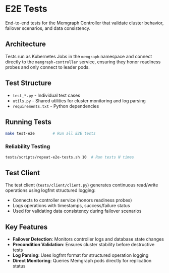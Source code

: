 # E2E Tests

End-to-end tests for the Memgraph Controller that validate cluster behavior, failover scenarios, and data consistency.

## Architecture

Tests run as Kubernetes Jobs in the `memgraph` namespace and connect directly to the `memgraph-controller` service, ensuring they honor readiness probes and only connect to leader pods.

## Test Structure

- `test_*.py` - Individual test cases
- `utils.py` - Shared utilities for cluster monitoring and log parsing
- `requirements.txt` - Python dependencies

## Running Tests

```bash
make test-e2e        # Run all E2E tests
```

### Reliability Testing
```bash
tests/scripts/repeat-e2e-tests.sh 10  # Run tests N times
```

## Test Client

The test client (`tests/client/client.py`) generates continuous read/write operations using logfmt structured logging:
- Connects to controller service (honors readiness probes)
- Logs operations with timestamps, success/failure status
- Used for validating data consistency during failover scenarios

## Key Features

- **Failover Detection**: Monitors controller logs and database state changes
- **Precondition Validation**: Ensures cluster stability before destructive tests
- **Log Parsing**: Uses logfmt format for structured operation logging
- **Direct Monitoring**: Queries Memgraph pods directly for replication status